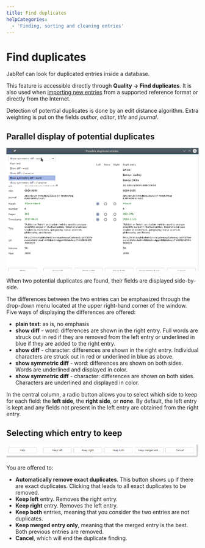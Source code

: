 ```yaml
---
title: Find duplicates
helpCategories:
  - 'Finding, sorting and cleaning entries'
---
```


# Find duplicates

JabRef can look for duplicated entries inside a database.

This feature is accessible directly through **Quality → Find duplicates**. It is also used when [importing new entries](https://github.com/JabRef/help.jabref.org/tree/1f58696d9081b60bf60823090c7594d67d7f5295/en/ImportInspectionDialog/README.md) from a supported reference format or directly from the Internet.

Detection of potential duplicates is done by an edit distance algorithm. Extra weighting is put on the fields _author_, _editor_, _title_ and _journal_.

## Parallel display of potential duplicates

![Screenshot of the parallel display](../.gitbook/assets/findduplicateswindow-paralleldisplay.png)

When two potential duplicates are found, their fields are displayed side-by-side.

The differences between the two entries can be emphasized through the drop-down menu located at the upper right-hand corner of the window. Five ways of displaying the differences are offered:

* **plain text**: as is, no emphasis
* **show diff** - word: differences are shown in the right entry. Full words are struck out in red if they are removed from the left entry or underlined in blue if they are added to the right entry.
* **show diff** - character: differences are shown in the right entry. Individual characters are struck out in red or underlined in blue as above.
* **show symmetric diff** - word: differences are shown on both sides. Words are underlined and displayed in color.
* **show symmetric diff** - character: differences are shown on both sides.  Characters are underlined and displayed in color.

In the central column, a radio button allows you to select which side to keep for each field: the **left side**, the **right side**, or **none**. By default, the left entry is kept and any fields not present in the left entry are obtained from the right entry.

## Selecting which entry to keep

![Screenshot of the buttons to choose which entry to keep](../.gitbook/assets/findduplicateswindow-selecting.png)

You are offered to:

* **Automatically remove exact duplicates**. This button shows up if there are exact duplicates. Clicking that leads to all exact duplicates to be removed.
* **Keep left** entry. Removes the right entry.
* **Keep right** entry. Removes the left entry.
* **Keep both** entries, meaning that you consider the two entries are not duplicates.
* **Keep merged entry only**, meaning that the merged entry is the best. Both previous entries are removed.
* **Cancel**, which will end the duplicate finding.

